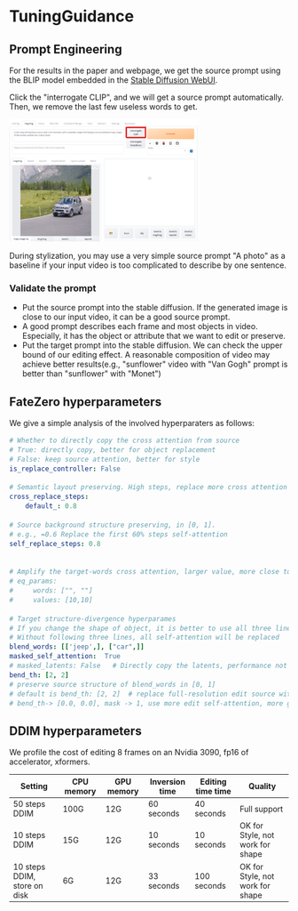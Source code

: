 # TuningGuidance

## Prompt Engineering
For the results in the paper and webpage, we get the source prompt using the BLIP model embedded in the [Stable Diffusion WebUI](https://github.com/AUTOMATIC1111/stable-diffusion-webui/).

Click the "interrogate CLIP", and we will get a source prompt automatically. Then, we remove the last few useless words to get.

<img src="../docs/blip.png" height="220px"/> 

During stylization, you may use a very simple source prompt "A photo" as a baseline if your input video is too complicated to describe by one sentence.

### Validate the prompt

- Put the source prompt into the stable diffusion. If the generated image is close to our input video, it can be a good source prompt.
- A good prompt describes each frame and most objects in video. Especially, it has the object or attribute that we want to edit or preserve.
- Put the target prompt into the stable diffusion. We can check the upper bound of our editing effect. A reasonable composition of video may achieve better results(e.g., "sunflower" video with "Van Gogh" prompt is better than "sunflower" with "Monet")






## FateZero hyperparameters
We give a simple analysis of the involved hyperparaters as follows:
``` yaml
# Whether to directly copy the cross attention from source 
# True: directly copy, better for object replacement
# False: keep source attention, better for style
is_replace_controller: False

# Semantic layout preserving. High steps, replace more cross attention to preserve semantic layout
cross_replace_steps: 
    default_: 0.8

# Source background structure preserving, in [0, 1]. 
# e.g., =0.6 Replace the first 60% steps self-attention
self_replace_steps: 0.8


# Amplify the target-words cross attention, larger value, more close to target
# eq_params: 
#     words: ["", ""]
#     values: [10,10] 

# Target structure-divergence hyperparames
# If you change the shape of object, it is better to use all three line; otherwise, no need.
# Without following three lines, all self-attention will be replaced
blend_words: [['jeep',], ["car",]] 
masked_self_attention:  True
# masked_latents: False   # Directly copy the latents, performance not so good in our case            
bend_th: [2, 2]
# preserve source structure of blend_words in [0, 1]
# default is bend_th: [2, 2]  # replace full-resolution edit source with self-attention 
# bend_th-> [0.0, 0.0], mask -> 1, use more edit self-attention, more generated shape, less source acttention
```



## DDIM hyperparameters
We profile the cost of editing 8 frames on an Nvidia 3090, fp16 of accelerator, xformers.

| Setting | CPU memory         | GPU memory        | Inversion time | Editing time time | Quality
|------------------|------------------  |------------------|------------------|------------------|------------------|
| 50 steps DDIM  | 100G    | 12G  | 60 seconds | 40 seconds | Full support
| 10 steps DDIM  | 15G    | 12G  | 10 seconds | 10 seconds | OK for Style, not work for shape
| 10 steps DDIM, store on disk  | 6G    | 12G  | 33 seconds | 100 seconds | OK for Style, not work for shape
